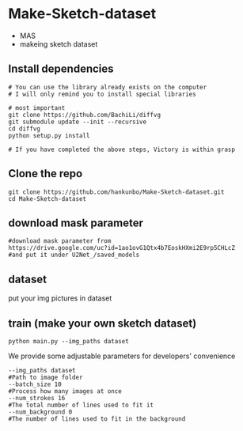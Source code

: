 # Make-Sketch-dataset
* MAS
* makeing sketch dataset

## Install dependencies

```
# You can use the library already exists on the computer
# I will only remind you to install special libraries

# most important
git clone https://github.com/BachiLi/diffvg
git submodule update --init --recursive
cd diffvg
python setup.py install

# If you have completed the above steps, Victory is within grasp
```

## Clone the repo
```
git clone https://github.com/hankunbo/Make-Sketch-dataset.git
cd Make-Sketch-dataset
```
## download mask parameter 
```
#download mask parameter from
https://drive.google.com/uc?id=1ao1ovG1Qtx4b7EoskHXmi2E9rp5CHLcZ
#and put it under U2Net_/saved_models
```
## dataset
put your img pictures in dataset 

## train (make your own sketch dataset)
```
python main.py --img_paths dataset 
```
We provide some adjustable parameters for developers' convenience
```
--img_paths dataset
#Path to image folder
--batch_size 10
#Process how many images at once
--num_strokes 16
#The total number of lines used to fit it
--num_background 0
#The number of lines used to fit in the background
```
